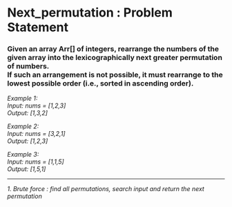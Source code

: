 # Next_permutation : Problem Statement

### Given an array Arr[] of integers, rearrange the numbers of the given array into the lexicographically next greater permutation of numbers. <br> If such an arrangement is not possible, it must rearrange to the lowest possible order (i.e., sorted in ascending order).

*Example 1:<br>
Input: nums = [1,2,3] <br>
Output: [1,3,2]*

*Example 2:<br>
Input: nums = [3,2,1] <br>
Output: [1,2,3]*

*Example 3:<br>
Input: nums = [1,1,5] <br>
Output: [1,5,1]*

---

*1. Brute force : find all permutations, search input and return the next permutation*
